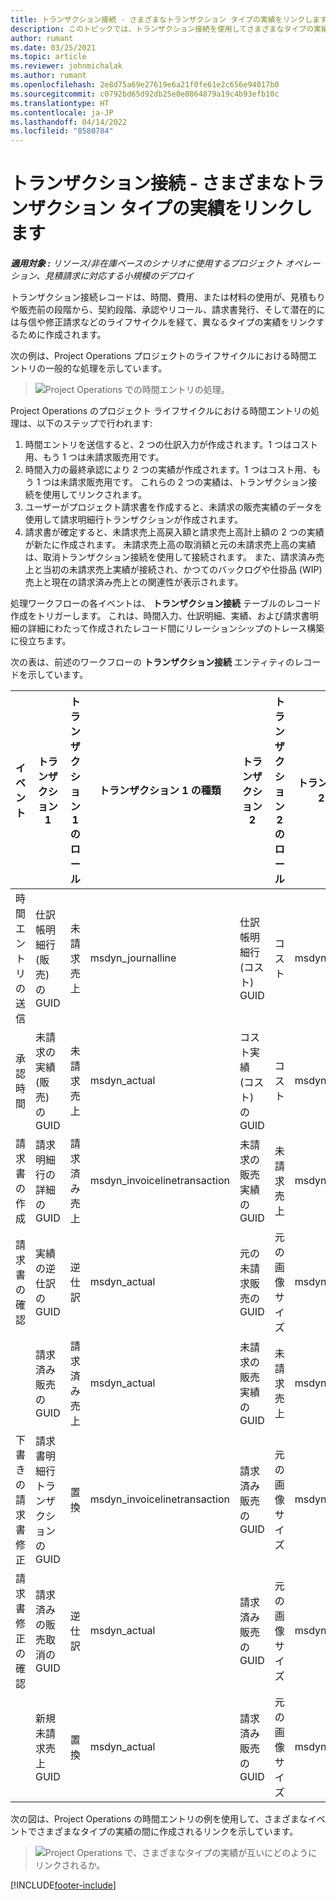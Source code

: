 ```yaml
---
title: トランザクション接続 - さまざまなトランザクション タイプの実績をリンクします
description: このトピックでは、トランザクション接続を使用してさまざまなタイプの実績をリンクし、収益性、請求バックログ、および請求済みと未請求の収益の計算を追跡する方法について説明しています。
author: rumant
ms.date: 03/25/2021
ms.topic: article
ms.reviewer: johnmichalak
ms.author: rumant
ms.openlocfilehash: 2e8d75a69e27619e6a21f0fe61e2c656e94017b0
ms.sourcegitcommit: c0792bd65d92db25e0e8864879a19c4b93efb10c
ms.translationtype: HT
ms.contentlocale: ja-JP
ms.lasthandoff: 04/14/2022
ms.locfileid: "8580784"
---
```

# <a name="transaction-connections---link-actuals-of-different-transaction-types"></a>トランザクション接続 - さまざまなトランザクション タイプの実績をリンクします

_**適用対象 :** リソース/非在庫ベースのシナリオに使用するプロジェクト オペレーション、見積請求に対応する小規模のデプロイ_

トランザクション接続レコードは、時間、費用、または材料の使用が、見積もりや販売前の段階から、契約段階、承認やリコール、請求書発行、そして潜在的には与信や修正請求などのライフサイクルを経て、異なるタイプの実績をリンクするために作成されます。

次の例は、Project Operations プロジェクトのライフサイクルにおける時間エントリの一般的な処理を示しています。

> ![Project Operations での時間エントリの処理。](media/basic-guide-17.png)

Project Operations のプロジェクト ライフサイクルにおける時間エントリの処理は、以下のステップで行われます: 

1. 時間エントリを送信すると、2 つの仕訳入力が作成されます。1 つはコスト用、もう 1 つは未請求販売用です。 
2. 時間入力の最終承認により 2 つの実績が作成されます。1 つはコスト用、もう 1 つは未請求販売用です。 これらの 2 つの実績は、トランザクション接続を使用してリンクされます。
3. ユーザーがプロジェクト請求書を作成すると、未請求の販売実績のデータを使用して請求明細行トランザクションが作成されます。
4. 請求書が確定すると、未請求売上高戻入額と請求売上高計上額の 2 つの実績が新たに作成されます。 未請求売上高の取消額と元の未請求売上高の実績は、取消トランザクション接続を使用して接続されます。 また、請求済み売上と当初の未請求売上実績が接続され、かつてのバックログや仕掛品 (WIP) 売上と現在の請求済み売上との関連性が表示されます。   

処理ワークフローの各イベントは、 **トランザクション接続** テーブルのレコード作成をトリガーします。 これは、時間入力、仕訳明細、実績、および請求書明細の詳細にわたって作成されたレコード間にリレーションシップのトレース構築に役立ちます。

次の表は、前述のワークフローの **トランザクション接続** エンティティのレコードを示しています。

|イベント                   |トランザクション 1                 |トランザクション 1 のロール |トランザクション 1 の種類       |トランザクション 2          |トランザクション 2 のロール |トランザクション 2 の種類 |
|------------------------|------------------------------|---------------|-----------------------------|-----------------------------|-------------------|-------------------|
|時間エントリの送信   |仕訳帳明細行 (販売) の GUID     |未請求売上 |msdyn_journalline            |仕訳帳明細行 (コスト) GUID     |コスト            |msdyn_journalline  |
|承認時間           |未請求の実績 (販売) の GUID  |未請求売上 |msdyn_actual                 |コスト実績 (コスト) の GUID       |コスト            |msdyn_actual       |
|請求書の作成        |請求明細行の詳細の GUID      |請求済み売上   |msdyn_invoicelinetransaction |未請求の販売実績の GUID   |未請求売上  |msdyn_actual       |
|請求書の確認    |実績の逆仕訳の GUID         |逆仕訳      |msdyn_actual                 |元の未請求販売の GUID |元の画像サイズ        |msdyn_actual       |
|                        |請求済み販売の GUID             |請求済み売上   |msdyn_actual                 |未請求の販売実績の GUID   |未請求売上  |msdyn_actual       |
|下書きの請求書修正 |請求書明細行トランザクションの GUID|置換      |msdyn_invoicelinetransaction |請求済み販売の GUID            |元の画像サイズ        |msdyn_actual       |
|請求書修正の確認|請求済みの販売取消の GUID  |逆仕訳      |msdyn_actual                 |請求済み販売の GUID            |元の画像サイズ        |msdyn_actual       |
|                        |新規未請求売上 GUID |置換            |msdyn_actual                 |請求済み販売の GUID            |元の画像サイズ        |msdyn_actual       |


次の図は、Project Operations の時間エントリの例を使用して、さまざまなイベントでさまざまなタイプの実績の間に作成されるリンクを示しています。

> ![Project Operations で、さまざまなタイプの実績が互いにどのようにリンクされるか。](media/TransactionConnections.png)

[!INCLUDE[footer-include](../includes/footer-banner.md)]
